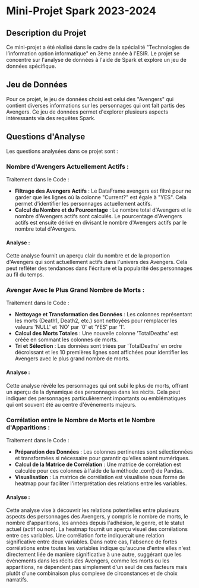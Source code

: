 # Mini-Projet Spark 2023-2024
## Description du Projet
Ce mini-projet a été réalisé dans le cadre de la spécialité "Technologies de l’information option informatique" en 3ème année à l'ESIR. Le projet se concentre sur l'analyse de données à l'aide de Spark et explore un jeu de données spécifique.

## Jeu de Données
Pour ce projet, le jeu de données choisi est celui des "Avengers" qui contient diverses informations sur les personnages qui ont fait partis des Avengers. Ce jeu de données permet d'explorer plusieurs aspects intéressants via des requêtes Spark.

## Questions d'Analyse
Les questions analysées dans ce projet sont :

### Nombre d'Avengers Actuellement Actifs :
Traitement dans le Code :
- **Filtrage des Avengers Actifs** : Le DataFrame avengers est filtré pour ne garder que les lignes où la colonne "Current?" est égale à "YES". Cela permet d'identifier les personnages actuellement actifs.
- **Calcul du Nombre et du Pourcentage** : Le nombre total d'Avengers et le nombre d'Avengers actifs sont calculés. Le pourcentage d'Avengers actifs est ensuite dérivé en divisant le nombre d'Avengers actifs par le nombre total d'Avengers.

#### Analyse :
Cette analyse fournit un aperçu clair du nombre et de la proportion d'Avengers qui sont actuellement actifs dans l'univers des Avengers. Cela peut refléter des tendances dans l'écriture et la popularité des personnages au fil du temps.

### Avenger Avec le Plus Grand Nombre de Morts :
Traitement dans le Code :
- **Nettoyage et Transformation des Données** : Les colonnes représentant les morts (Death1, Death2, etc.) sont nettoyées pour remplacer les valeurs 'NULL' et 'NO' par '0' et 'YES' par '1'.
- **Calcul des Morts Totales** : Une nouvelle colonne 'TotalDeaths' est créée en sommant les colonnes de morts.
- **Tri et Sélection** : Les données sont triées par 'TotalDeaths' en ordre décroissant et les 10 premières lignes sont affichées pour identifier les Avengers avec le plus grand nombre de morts.
#### Analyse :
Cette analyse révèle les personnages qui ont subi le plus de morts, offrant un aperçu de la dynamique des personnages dans les récits. Cela peut indiquer des personnages particulièrement importants ou emblématiques qui ont souvent été au centre d'événements majeurs.

### Corrélation entre le Nombre de Morts et le Nombre d'Apparitions :
Traitement dans le Code :
- **Préparation des Données** : Les colonnes pertinentes sont sélectionnées et transformées si nécessaire pour garantir qu'elles soient numériques.
- **Calcul de la Matrice de Corrélation** : Une matrice de corrélation est calculée pour ces colonnes à l'aide de la méthode .corr() de Pandas.
- **Visualisation** : La matrice de corrélation est visualisée sous forme de heatmap pour faciliter l'interprétation des relations entre les variables.
#### Analyse :
Cette analyse vise à découvrir les relations potentielles entre plusieurs aspects des personnages des Avengers, y compris le nombre de morts, le nombre d'apparitions, les années depuis l'adhésion, le genre, et le statut actuel (actif ou non). La heatmap fournit un aperçu visuel des corrélations entre ces variables. Une corrélation forte indiquerait une relation significative entre deux variables. Dans notre cas, l'absence de fortes corrélations entre toutes les variables indique qu'aucune d'entre elles n'est directement liée de manière significative à une autre, suggérant que les événements dans les récits des Avengers, comme les morts ou les apparitions, ne dépendent pas simplement d'un seul de ces facteurs mais plutôt d'une combinaison plus complexe de circonstances et de choix narratifs.
